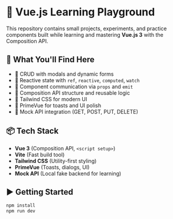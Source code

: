 # 🚀 Vue.js Learning Playground

This repository contains small projects, experiments, and practice components built while learning and mastering **Vue.js 3** with the Composition API.

## 🧠 What You'll Find Here

- 🔹 CRUD with modals and dynamic forms  
- 🔹 Reactive state with `ref`, `reactive`, `computed`, `watch`  
- 🔹 Component communication via `props` and `emit`  
- 🔹 Composition API structure and reusable logic  
- 🔹 Tailwind CSS for modern UI  
- 🔹 PrimeVue for toasts and UI polish  
- 🔹 Mock API integration (GET, POST, PUT, DELETE)

## 📦 Tech Stack

- **Vue 3** (Composition API, `<script setup>`)
- **Vite** (Fast build tool)
- **Tailwind CSS** (Utility-first styling)
- **PrimeVue** (Toasts, dialogs, UI)
- **Mock API** (Local fake backend for learning)

## ▶️ Getting Started

```bash
npm install
npm run dev
